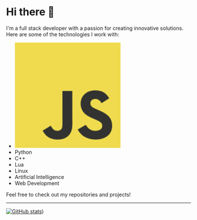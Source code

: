 # Hi there 👋

I'm a full stack developer with a passion for creating innovative solutions. Here are some of the technologies I work with:

- ![JavaScript](https://raw.githubusercontent.com/github/explore/80688e429a7d4ef2fca1e82350fe8e3517d3494d/topics/javascript/javascript.png)
- Python
- C++
- Lua
- Linux
- Artificial Intelligence
- Web Development

Feel free to check out my repositories and projects!

---
[![GitHub stats]([https://github-readme-stats.vercel.app/api?username=epicsebastian&show_icons=true&theme=radical)](https://github.com/epicsebastian))
